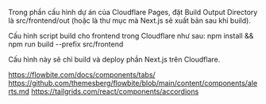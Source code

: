 Trong phần cấu hình dự án của Cloudflare Pages, đặt Build Output Directory là src/frontend/out (hoặc là thư mục mà Next.js sẽ xuất bản sau khi build).

Cấu hình script build cho frontend trong Cloudflare như sau:
npm install && npm run build --prefix src/frontend

Cấu hình này sẽ chỉ build và deploy phần Next.js trên Cloudflare.


https://flowbite.com/docs/components/tabs/
https://github.com/themesberg/flowbite/blob/main/content/components/alerts.md
https://tailgrids.com/react/components/accordions